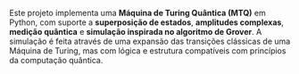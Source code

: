 Este projeto implementa uma **Máquina de Turing Quântica (MTQ)** em Python, com suporte a **superposição de estados**, **amplitudes complexas**, **medição quântica** e **simulação inspirada no algoritmo de Grover**. A simulação é feita através de uma expansão das transições clássicas de uma Máquina de Turing, mas com lógica e estrutura compatíveis com princípios da computação quântica.
